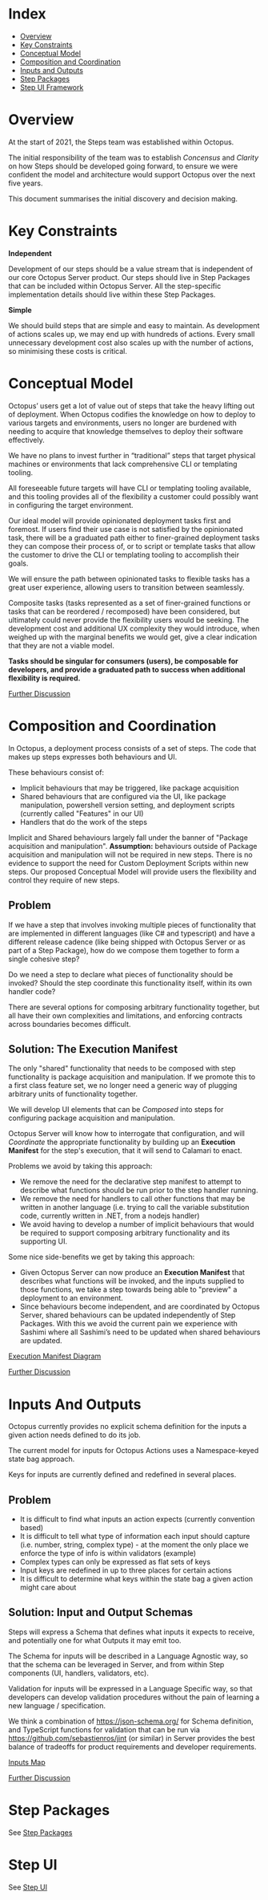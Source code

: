 # Index

- [Overview](#overview)
- [Key Constraints](#key-constraints)
- [Conceptual Model](#conceptual-model)
- [Composition and Coordination](#composition-and-coordination)
- [Inputs and Outputs](#inputs-and-outputs)
- [Step Packages](#step-packages)
- [Step UI Framework](#step-ui-framework)

# Overview

At the start of 2021, the Steps team was established within Octopus.

The initial responsibility of the team was to establish _Concensus_ and _Clarity_ on how Steps should be developed going forward, to ensure we were confident the model and architecture would support Octopus over the next five years.

This document summarises the initial discovery and decision making.

# Key Constraints

**Independent**

Development of our steps should be a value stream that is independent of our core Octopus Server product. Our steps should live in Step Packages that can be included within Octopus Server. All the step-specific implementation details should live within these Step Packages.

**Simple**

We should build steps that are simple and easy to maintain. As development of actions scales up, we may end up with hundreds of actions. Every small unnecessary development cost also scales up with the number of actions, so minimising these costs is critical.

# Conceptual Model

Octopus’ users get a lot of value out of steps that take the heavy lifting out of deployment. When Octopus codifies the knowledge on how to deploy to various targets and environments, users no longer are burdened with needing to acquire that knowledge themselves to deploy their software effectively.

We have no plans to invest further in “traditional” steps that target physical machines or environments that lack comprehensive CLI or templating tooling.

All foreseeable future targets will have CLI or templating tooling available, and this tooling provides all of the flexibility a customer could possibly want in configuring the target environment.

Our ideal model will provide opinionated deployment tasks first and foremost. If users find their use case is not satisfied by the opinionated task, there will be a graduated path either to finer-grained deployment tasks they can compose their process of, or to script or template tasks that allow the customer to drive the CLI or templating tooling to accomplish their goals.

We will ensure the path between opinionated tasks to flexible tasks has a great user experience, allowing users to transition between seamlessly.

Composite tasks (tasks represented as a set of finer-grained functions or tasks that can be reordered / recomposed) have been considered, but ultimately could never provide the flexibility users would be seeking. The development cost and additional UX complexity they would introduce, when weighed up with the marginal benefits we would get, give a clear indication that they are not a viable model.

**Tasks should be singular for consumers (users), be composable for developers, and provide a graduated path to success when additional flexibility is required.**

[Further Discussion](https://docs.google.com/document/d/1fvB1FWEO9QBLqzAys6DmDryB4PlRYC5T0Pp2XbU8Vm8)

# Composition and Coordination

In Octopus, a deployment process consists of a set of steps. The code that makes up steps expresses both behaviours and UI.

These behaviours consist of:

- Implicit behaviours that may be triggered, like package acquisition
- Shared behaviours that are configured via the UI, like package manipulation, powershell version setting, and deployment scripts (currently called "Features" in our UI)
- Handlers that do the work of the steps

Implicit and Shared behaviours largely fall under the banner of "Package acquisition and manipulation". **Assumption:** behaviours outside of Package acquisition and manipulation will not be required in new steps. There is no evidence to support the need for Custom Deployment Scripts within new steps. Our proposed Conceptual Model will provide users the flexibility and control they require of new steps.

## Problem

If we have a step that involves invoking multiple pieces of functionality that are implemented in different languages (like C# and typescript) and have a different release cadence (like being shipped with Octopus Server or as part of a Step Package), how do we compose them together to form a single cohesive step?

Do we need a step to declare what pieces of functionality should be invoked? Should the step coordinate this functionality itself, within its own handler code?

There are several options for composing arbitrary functionality together, but all have their own complexities and limitations, and enforcing contracts across boundaries becomes difficult.

## Solution: The Execution Manifest

The only "shared" functionality that needs to be composed with step functionality is package acquisition and manipulation. If we promote this to a first class feature set, we no longer need a generic way of plugging arbitrary units of functionality together.

We will develop UI elements that can be _Composed_ into steps for configuring package acquisition and manipulation.

Octopus Server will know how to interrogate that configuration, and will _Coordinate_ the appropriate functionality by building up an **Execution Manifest** for the step's execution, that it will send to Calamari to enact.

Problems we avoid by taking this approach:

- We remove the need for the declarative step manifest to attempt to describe what functions should be run prior to the step handler running.
- We remove the need for handlers to call other functions that may be written in another language (i.e. trying to call the variable substitution code, currently written in .NET, from a nodejs handler)
- We avoid having to develop a number of implicit behaviours that would be required to support composing arbitrary functionality and its supporting UI.

Some nice side-benefits we get by taking this approach:

- Given Octopus Server can now produce an **Execution Manifest** that describes what functions will be invoked, and the inputs supplied to those functions, we take a step towards being able to "preview" a deployment to an environment.
- Since behaviours become independent, and are coordinated by Octopus Server, shared behaviours can be updated independently of Step Packages. With this we avoid the current pain we experience with Sashimi where all Sashimi’s need to be updated when shared behaviours are updated.

[Execution Manifest Diagram](https://whimsical.com/steps-execution-manifest-N74pfHgDoLXNK8ck1UJmb9)

[Further Discussion](https://docs.google.com/document/d/1E5u3BnYlLzXQ4kwbQVb6XY9TmSFegxtAnwBi_A77WAE)

# Inputs And Outputs

Octopus currently provides no explicit schema definition for the inputs a given action needs defined to do its job.

The current model for inputs for Octopus Actions uses a Namespace-keyed state bag approach.

Keys for inputs are currently defined and redefined in several places.

## Problem

- It is difficult to find what inputs an action expects (currently convention based)
- It is difficult to tell what type of information each input should capture (i.e. number, string, complex type) - at the moment the only place we enforce the type of info is within validators (example)
- Complex types can only be expressed as flat sets of keys
- Input keys are redefined in up to three places for certain actions
- It is difficult to determine what keys within the state bag a given action might care about

## Solution: Input and Output Schemas

Steps will express a Schema that defines what inputs it expects to receive, and potentially one for what Outputs it may emit too.

The Schema for inputs will be described in a Language Agnostic way, so that the schema can be leveraged in Server, and from within Step components (UI, handlers, validators, etc).

Validation for inputs will be expressed in a Language Specific way, so that developers can develop validation procedures without the pain of learning a new language / specification.

We think a combination of https://json-schema.org/ for Schema definition, and TypeScript functions for validation that can be run via https://github.com/sebastienros/jint (or similar) in Server provides the best balance of tradeoffs for product requirements and developer requirements.

[Inputs Map](https://whimsical.com/steps-inputs-map-QyP5kQgsTtXSSStdDTAGVZ)

[Further Discussion](https://docs.google.com/document/d/19qz4U33sK_xwGJATBxJ52CdYNQM-hzSbULX2H8mxbBA)

# Step Packages

See [Step Packages](https://github.com/OctopusDeploy/Architecture/blob/master/Steps/StepPackages.md)

# Step UI

See [Step UI](https://github.com/OctopusDeploy/Architecture/blob/master/Steps/StepUI.md)
